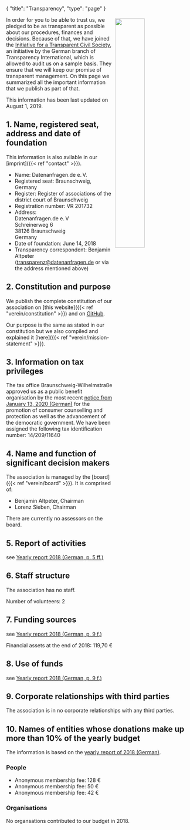 {
    "title": "Transparency",
    "type": "page"
}

<a href="https://www.transparency.de/mitmachen/initiative-transparente-zivilgesellschaft/" class="no-link-decoration"><img src="/img/logo-itz.svg" style="float: right; width: 40%; min-width: 200px; padding: 5px;"></a>

In order for you to be able to trust us, we pledged to be as transparent as possible about our procedures, finances and decisions. Because of that, we have joined the [Initiative for a Transparent Civil Society](https://www.transparency.de/mitmachen/initiative-transparente-zivilgesellschaft/), an initiative by the German branch of Transparency International, which is allowed to audit us on a sample basis. They ensure that we will keep our promise of transparent management. On this page we summarized all the important information that we publish as part of that.

This information has been last updated on August 1, 2019.

## 1. Name, registered seat, address and date of foundation
This information is also avilable in our [imprint]({{< ref "contact" >}}).

 - Name: Datenanfragen.de e.&thinsp;V.
 - Registered seat: Braunschweig, Germany
 - Register: Register of associations of the district court of Braunschweig
 - Registration number: VR 201732
 - Address:  
   Datenanfragen.de e.&thinsp;V  
   Schreinerweg 6  
   38126 Braunschweig  
   Germany  
 - Date of foundation: June 14, 2018
 - Transparency correspondent: Benjamin Altpeter ([transparenz@datenanfragen.de](mailto:transparenz@datenanfragen.de) or via the address mentioned above)

## 2. Constitution and purpose

We publish the complete constitution of our association on [this website]({{< ref "verein/constitution" >}}) and on [GitHub](https://github.com/datenanfragen/verein/blob/master/satzung.md).

Our purpose is the same as stated in our constitution but we also compiled and explained it [here]({{< ref "verein/mission-statement" >}}).  

## 3. Information on tax privileges

The tax office Braunschweig-Wilhelmstraße approved us as a public benefit organisation by the most recent [notice from January 13, 2020 (German)](https://static.dacdn.de/docs/freistellungsbescheid_2020-01-13.pdf) for the promotion of consumer counselling and protection as well as the advancement of the democratic government. We have been assigned the following tax identification number: 14/209/11640

## 4. Name and function of significant decision makers

The association is managed by the [board]({{< ref "verein/board" >}}). It is comprised of:

 - Benjamin Altpeter, Chairman
 - Lorenz Sieben, Chairman

There are currently no assessors on the board.

## 5. Report of activities

see [Yearly report 2018 (German, p. 5 ff.)](https://static.dacdn.de/docs/bericht-2018.pdf)

## 6. Staff structure

The association has no staff.

Number of volunteers: 2

## 7. Funding sources

see [Yearly report 2018 (German, p. 9 f.)](https://static.dacdn.de/docs/bericht-2018.pdf)

Financial assets at the end of 2018: 119,70 €

## 8. Use of funds

see [Yearly report 2018 (German, p. 9 f.)](https://static.dacdn.de/docs/bericht-2018.pdf)

## 9. Corporate relationships with third parties 

The association is in no corporate relationships with any third parties.

## 10. Names of entities whose donations make up more than 10% of the yearly budget

The information is based on the [yearly report of 2018 (German)](https://static.dacdn.de/docs/bericht-2018.pdf).

### People

 - Anonymous membership fee: 128 €
 - Anonymous membership fee: 50 €
 - Anonymous membership fee: 42 € 

### Organisations

 No organsations contributed to our budget in 2018.
